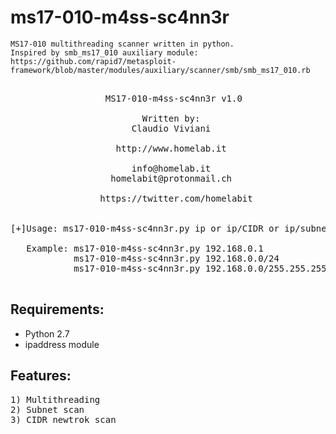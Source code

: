 # ms17-010-m4ss-sc4nn3r
```
MS17-010 multithreading scanner written in python.
Inspired by smb_ms17_010 auxiliary module:
https://github.com/rapid7/metasploit-framework/blob/master/modules/auxiliary/scanner/smb/smb_ms17_010.rb
```
<pre>

                  MS17-010-m4ss-sc4nn3r v1.0

                         Written by:
                       Claudio Viviani

                    http://www.homelab.it

                       info@homelab.it
                   homelabit@protonmail.ch

                 https://twitter.com/homelabit


[+]Usage: ms17-010-m4ss-sc4nn3r.py ip or ip/CIDR or ip/subnet

   Example: ms17-010-m4ss-sc4nn3r.py 192.168.0.1
            ms17-010-m4ss-sc4nn3r.py 192.168.0.0/24
            ms17-010-m4ss-sc4nn3r.py 192.168.0.0/255.255.255.0

</pre>

## Requirements:
- Python 2.7
- ipaddress module

## Features:
<pre>
1) Multithreading
2) Subnet scan
3) CIDR newtrok scan
</pre>
